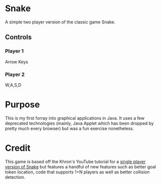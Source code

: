 # Snake

A simple two player version of the classic game Snake. 

## Controls
### Player 1
Arrow Keys 
### Player 2 
W,A,S,D

# Purpose 
This is my first forray into graphical applications in Java. It uses a few deprecated technologies (mainly, Java Applet which has been dropped by pretty much every browser) but was a fun exercise nonetheless.

# Credit 
This game is based off the Khron's YouTube tutorial for a [single player version of Snake](https://youtu.be/9eQJAWhRHQg) but features a handful of new features such as better goal token location, code that supports 1+N players as well as better collision detection. 
